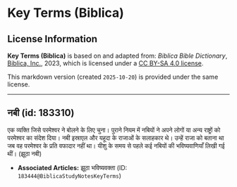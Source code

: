 # Key Terms (Biblica)

## License Information

**Key Terms (Biblica)** is based on and adapted from: _Biblica Bible Dictionary_, [Biblica, Inc.](https://www.biblica.com/), 2023, which is licensed under a [CC BY-SA 4.0 license](https://creativecommons.org/licenses/by-sa/4.0/legalcode.en).

This markdown version (created `2025-10-20`) is provided under the same license.



--------------------------------

## नबी (id: 183310)

एक व्यक्ति जिसे परमेश्‍वर ने बोलने के लिए चुना। पुराने नियम में नबियों ने अपने लोगों या अन्य राष्ट्रों को परमेश्‍वर का संदेश दिया। नबी इस्राएल और यहूदा के राजाओं के सलाहकार थे। उन्हें राजा को बताना था जब वह परमेश्‍वर के प्रति वफादार नहीं था। यीशु के समय से पहले कई नबियों की भविष्यवाणियाँ लिखी गई थीं। (झूठा नबी)

* **Associated Articles:** झूठा भविष्यवक्ता (ID: `183444@BiblicaStudyNotesKeyTerms`)

